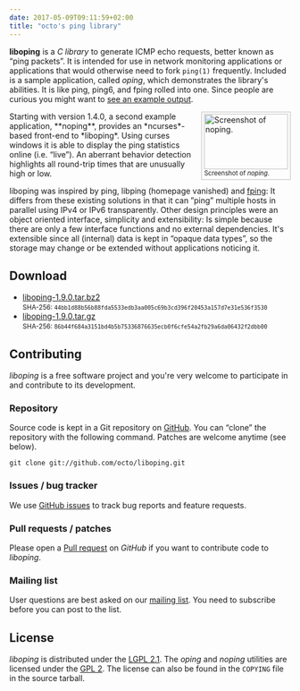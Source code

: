 ```yaml
---
date: 2017-05-09T09:11:59+02:00
title: "octo's ping library"
---
```


**liboping** is a *C library* to generate ICMP echo requests, better known
as “ping packets”. It is intended for use in network monitoring applications or applications
that would otherwise need to fork `ping(1)` frequently. Included is a sample application,
called *oping*, which demonstrates the library's abilities. It is like
ping, ping6, and fping rolled into one. Since people are curious you might want to
[see an example output](example.txt).

<div style="float: right; margin: 0px 0px 1ex 1ex; padding: .5ex; border: 1px solid silver;">
	<a href="images/noping.png" class="ss-fancy"><img src="images/noping-thumb.png"
		width="150"
		height="99"
		style="display: block;"
		alt="Screenshot of noping." /></a>
	<div style="font-size: 80%;">Screenshot of <em>noping</em>.</div>
</div>
Starting with version&nbsp;1.4.0, a second example application, **noping**, provides an
*ncurses*-based front-end to *liboping*. Using curses windows it is able to display the
ping statistics online (i.e.&nbsp;“live”). An aberrant behavior detection highlights all round-trip
times that are unusually high or low.

liboping was inspired by ping, libping (homepage vanished) and
[fping](http://fping.org/):
It differs from these existing solutions in that it can ”ping” multiple hosts in parallel
using IPv4 or IPv6 transparently. Other design principles were an object oriented interface, simplicity
and extensibility: Is simple because there are only a few interface functions and no external
dependencies. It's extensible since all (internal) data is kept in “opaque data types”, so the storage
may change or be extended without applications noticing it.

## Download

*   [liboping-1.9.0.tar.bz2](files/liboping-1.9.0.tar.bz2)<br>
    <span style="font-size: smaller;">SHA-256: `44bb1d88b56b88fda5533edb3aa005c69b3cd396f20453a157d7e31e536f3530`</span>
*   [liboping-1.9.0.tar.gz](files/liboping-1.9.0.tar.gz)<br>
    <span style="font-size: smaller;">SHA-256: `86b44f684a3151bd4b5b75336876635ecb0f6cfe54a2fb29a6da06432f2dbb00`</span>

## Contributing

*liboping* is a free software project and you're very welcome to participate in
and contribute to its development.

### Repository

Source code is kept in a Git repository on
[GitHub](https://github.com/octo/liboping/).
You can “clone” the repository with the following command. Patches are welcome
anytime (see below).

    git clone git://github.com/octo/liboping.git

### Issues / bug tracker

We use [GitHub issues](https://github.com/octo/liboping/issues) to track bug
reports and feature requests.

### Pull requests / patches

Please open a [Pull request](https://github.com/octo/liboping/pulls) on *GitHub*
if you want to contribute code to *liboping*.

### Mailing list

User questions are best asked on our [mailing
list](https://mailman.verplant.org/listinfo/liboping). You need to subscribe
before you can post to the list.

## License

*liboping* is distributed under the [LGPL 2.1](http://www.gnu.org/licenses/lgpl.html).
The *oping* and *noping* utilities are licensed under the [GPL 2](http://www.gnu.org/licenses/gpl.html).
The license can also be found in the `COPYING` file in the source tarball.
